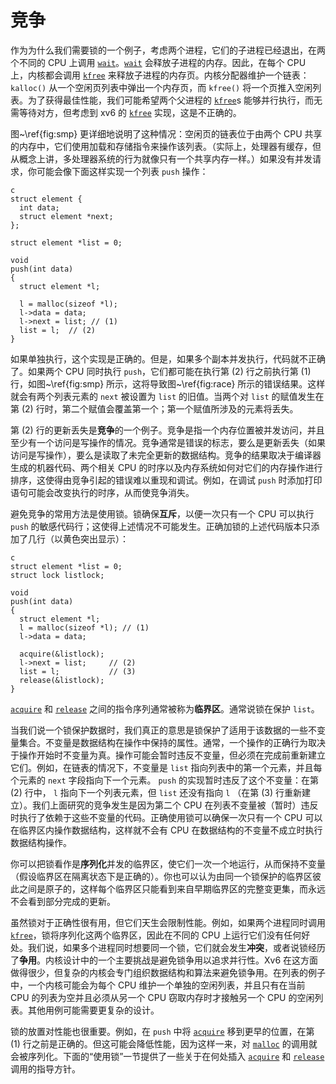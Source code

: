 # 竞争

作为为什么我们需要锁的一个例子，考虑两个进程，它们的子进程已经退出，在两个不同的 CPU 上调用 [`wait`](/source/xv6-riscv/user/user.h.md)。[`wait`](/source/xv6-riscv/user/user.h.md) 会释放子进程的内存。因此，在每个 CPU 上，内核都会调用 [`kfree`](/source/xv6-riscv/kernel/defs.h.md) 来释放子进程的内存页。内核分配器维护一个链表：`kalloc()` 从一个空闲页列表中弹出一个内存页，而 `kfree()` 将一个页推入空闲列表。为了获得最佳性能，我们可能希望两个父进程的 [`kfree`](/source/xv6-riscv/kernel/defs.h.md)s 能够并行执行，而无需等待对方，但考虑到 xv6 的 [`kfree`](/source/xv6-riscv/kernel/defs.h.md) 实现，这是不正确的。

图~\ref{fig:smp} 更详细地说明了这种情况：空闲页的链表位于由两个 CPU 共享的内存中，它们使用加载和存储指令来操作该列表。（实际上，处理器有缓存，但从概念上讲，多处理器系统的行为就像只有一个共享内存一样。）如果没有并发请求，你可能会像下面这样实现一个列表 `push` 操作：


```
c
struct element {
  int data;
  struct element *next;
};

struct element *list = 0;

void
push(int data)
{
  struct element *l;

  l = malloc(sizeof *l);
  l->data = data;
  l->next = list; // (1)
  list = l;  // (2)
}

```


如果单独执行，这个实现是正确的。但是，如果多个副本并发执行，代码就不正确了。如果两个 CPU 同时执行 `push`，它们都可能在执行第 (2) 行之前执行第 (1) 行，如图~\ref{fig:smp} 所示，这将导致图~\ref{fig:race} 所示的错误结果。这样就会有两个列表元素的 `next` 被设置为 `list` 的旧值。当两个对 `list` 的赋值发生在第 (2) 行时，第二个赋值会覆盖第一个；第一个赋值所涉及的元素将丢失。

第 (2) 行的更新丢失是**竞争**的一个例子。竞争是指一个内存位置被并发访问，并且至少有一个访问是写操作的情况。竞争通常是错误的标志，要么是更新丢失（如果访问是写操作），要么是读取了未完全更新的数据结构。竞争的结果取决于编译器生成的机器代码、两个相关 CPU 的时序以及内存系统如何对它们的内存操作进行排序，这使得由竞争引起的错误难以重现和调试。例如，在调试 `push` 时添加打印语句可能会改变执行的时序，从而使竞争消失。

避免竞争的常用方法是使用锁。锁确保**互斥**，以便一次只有一个 CPU 可以执行 `push` 的敏感代码行；这使得上述情况不可能发生。正确加锁的上述代码版本只添加了几行（以黄色突出显示）：


```
c
struct element *list = 0;
struct lock listlock;

void
push(int data)
{
  struct element *l;
  l = malloc(sizeof *l); // (1)
  l->data = data;

  acquire(&listlock); 
  l->next = list;     // (2)
  list = l;           // (3)
  release(&listlock); 
}

```


[`acquire`](/source/xv6-riscv/kernel/defs.h.md) 和 [`release`](/source/xv6-riscv/kernel/defs.h.md) 之间的指令序列通常被称为**临界区**。通常说锁在保护 `list`。

当我们说一个锁保护数据时，我们真正的意思是锁保护了适用于该数据的一些不变量集合。不变量是数据结构在操作中保持的属性。通常，一个操作的正确行为取决于操作开始时不变量为真。操作可能会暂时违反不变量，但必须在完成前重新建立它们。例如，在链表的情况下，不变量是 `list` 指向列表中的第一个元素，并且每个元素的 `next` 字段指向下一个元素。 `push` 的实现暂时违反了这个不变量：在第 (2) 行中， `l` 指向下一个列表元素，但 `list` 还没有指向 `l` （在第 (3) 行重新建立）。我们上面研究的竞争发生是因为第二个 CPU 在列表不变量被（暂时）违反时执行了依赖于这些不变量的代码。正确使用锁可以确保一次只有一个 CPU 可以在临界区内操作数据结构，这样就不会有 CPU 在数据结构的不变量不成立时执行数据结构操作。

你可以把锁看作是**序列化**并发的临界区，使它们一次一个地运行，从而保持不变量（假设临界区在隔离状态下是正确的）。你也可以认为由同一个锁保护的临界区彼此之间是原子的，这样每个临界区只能看到来自早期临界区的完整变更集，而永远不会看到部分完成的更新。

虽然锁对于正确性很有用，但它们天生会限制性能。例如，如果两个进程同时调用 [`kfree`](/source/xv6-riscv/kernel/defs.h.md)，锁将序列化这两个临界区，因此在不同的 CPU 上运行它们没有任何好处。我们说，如果多个进程同时想要同一个锁，它们就会发生**冲突**，或者说锁经历了**争用**。内核设计中的一个主要挑战是避免锁争用以追求并行性。Xv6 在这方面做得很少，但复杂的内核会专门组织数据结构和算法来避免锁争用。在列表的例子中，一个内核可能会为每个 CPU 维护一个单独的空闲列表，并且只有在当前 CPU 的列表为空并且必须从另一个 CPU 窃取内存时才接触另一个 CPU 的空闲列表。其他用例可能需要更复杂的设计。

锁的放置对性能也很重要。例如，在 `push` 中将 [`acquire`](/source/xv6-riscv/kernel/defs.h.md) 移到更早的位置，在第 (1) 行之前是正确的。但这可能会降低性能，因为这样一来，对 [`malloc`](/source/xv6-riscv/user/umalloc.c.md) 的调用就会被序列化。下面的“使用锁”一节提供了一些关于在何处插入 [`acquire`](/source/xv6-riscv/kernel/defs.h.md) 和 [`release`](/source/xv6-riscv/kernel/defs.h.md) 调用的指导方针。